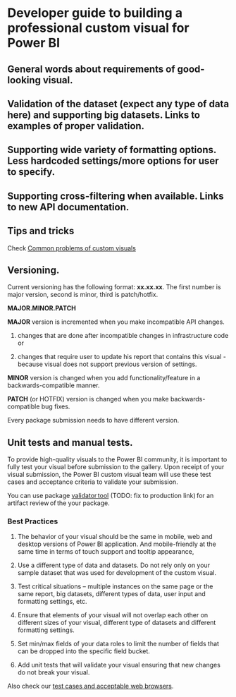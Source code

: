 # Developer guide to building a professional custom visual for Power BI

## General  words about requirements of good-looking visual.

## Validation of the dataset (expect any type of data here) and supporting big datasets. Links to examples of proper validation.

## Supporting wide variety of formatting options. Less hardcoded settings/more options for user to specify.

## Supporting cross-filtering when available. Links to new API documentation.

## Tips and tricks

Check [Common problems of custom visuals](./SubmissionCommonProblems.md)


## Versioning.

Current versioning has the following format: **xx.xx.xx**. The first number is major version, second is minor, third is patch/hotfix.

**MAJOR.MINOR.PATCH**

**MAJOR** version is incremented when you make incompatible API changes.

1. changes that are done after incompatible changes in infrastructure code or

2. changes that require user to update his report that contains this visual - because visual does not support previous version of settings.

**MINOR** version is changed when you add functionality/feature in a backwards-compatible manner.

**PATCH** (or HOTFIX) version is changed when you make backwards-compatible bug fixes. 

Every package submission needs to have different version.


## Unit tests and manual tests.

To provide high-quality visuals to the Power BI community, it is important to fully test your visual before submission to the gallery. Upon receipt of your visual submission, the Power BI custom visual team will use these test cases and acceptance criteria to validate your submission.

You can use package [validator tool](https://powerbi-validator-v-glpol.herokuapp.com/) (TODO: fix to production link) for an artifact review of the your package.

### Best Practices

1. The behavior of your visual should be the same in mobile, web and desktop versions of Power BI application. And mobile-friendly at the same time in terms of touch support and tooltip appearance, 

2. Use a different type of data and datasets. Do not rely only on your sample dataset that was used for development of the custom visual.

3. Test critical situations – multiple instances on the same page or the same report, big datasets, different types of data, user input and formatting settings, etc.

4. Ensure that elements of your visual will not overlap each other on different sizes of your visual, different type of datasets and different formatting settings.

5. Set min/max fields of your data roles to limit the number of fields that can be dropped into the specific field bucket.

6. Add unit tests that will validate your visual ensuring that new changes do not break your visual.

Also check our [test cases and acceptable web browsers](./SubmissionTesting.md).

